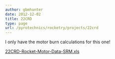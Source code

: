 ```yaml
---
author: gbmhunter
date: 2012-12-02
title: 22CRD
type: page
url: /pyrotechnics/rocketry/projects/22crd
---
```


I only have the motor burn calculations for this one!

[22CRD-Rocket-Motor-Data-SRM.xls](/images/2012/12/22CRD-Rocket-Motor-Data-SRM.xls)
